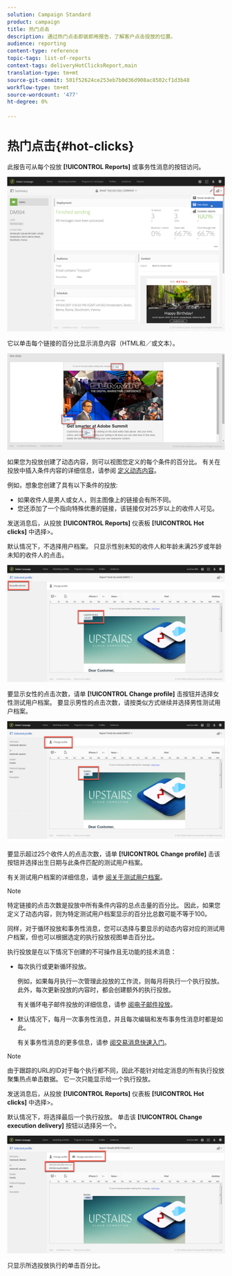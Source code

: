 ```yaml
---
solution: Campaign Standard
product: campaign
title: 热门点击
description: 通过热门点击即装即用报告，了解客户点击投放的位置。
audience: reporting
content-type: reference
topic-tags: list-of-reports
context-tags: deliveryHotClicksReport,main
translation-type: tm+mt
source-git-commit: 501f52624ce253eb7b0d36d908ac8502cf1d3b48
workflow-type: tm+mt
source-wordcount: '477'
ht-degree: 0%

---
```



# 热门点击{#hot-clicks}

此报告可从每个投放 **[!UICONTROL Reports]** 或事务性消息的按钮访问。

![](assets/delivery_reports_hot-clicks_4.png)

它以单击每个链接的百分比显示消息内容（HTML和／或文本）。

![](assets/delivery_reports_10.png)

如果您为投放创建了动态内容，则可以视图您定义的每个条件的百分比。 有关在投放中插入条件内容的详细信息，请参阅 [定义动态内容](../../designing/using/personalization.md#defining-dynamic-content-in-an-email)。

例如，想象您创建了具有以下条件的投放:

* 如果收件人是男人或女人，则主图像上的链接会有所不同。
* 您还添加了一个指向特殊优惠的链接，该链接仅对25岁以上的收件人可见。

发送消息后，从投放 **[!UICONTROL Reports]** 仪表板 **[!UICONTROL Hot clicks]** 中选择>。

默认情况下，不选择用户档案。 只显示性别未知的收件人和年龄未满25岁或年龄未知的收件人的点击。

![](assets/delivery_reports_hot-clicks_1.png)

要显示女性的点击次数，请单 **[!UICONTROL Change profile]** 击按钮并选择女性测试用户档案。 要显示男性的点击次数，请按类似方式继续并选择男性测试用户档案。

![](assets/delivery_reports_hot-clicks_2.png)

要显示超过25个收件人的点击次数，请单 **[!UICONTROL Change profile]** 击该按钮并选择出生日期与此条件匹配的测试用户档案。

有关测试用户档案的详细信息，请参 [阅关于测试用户档案](../../audiences/using/managing-test-profiles.md)。

>[!NOTE]
>
>特定链接的点击次数是投放中所有条件内容的总点击量的百分比。 因此，如果您定义了动态内容，则为特定测试用户档案显示的百分比总数可能不等于100。

同样，对于循环投放和事务性消息，您可以选择与要显示的动态内容对应的测试用户档案，但也可以根据选定的执行投放视图单击百分比。

执行投放是在以下情况下创建的不可操作且无功能的技术消息：

* 每次执行或更新循环投放。

   例如，如果每月执行一次管理此投放的工作流，则每月将执行一个执行投放。 此外，每次更新投放的内容时，都会创建额外的执行投放。

   有关循环电子邮件投放的详细信息，请参 [阅电子邮件投放](../../automating/using/email-delivery.md)。

* 默认情况下，每月一次事务性消息，并且每次编辑和发布事务性消息时都是如此。

   有关事务性消息的更多信息，请参 [阅交易消息快速入门](../../channels/using/getting-started-with-transactional-msg.md)。

>[!NOTE]
>
>由于跟踪的URL的ID对于每个执行都不同，因此不能针对给定消息的所有执行投放聚集热点单击数据。 它一次只能显示给一个执行投放。

发送消息后，从投放 **[!UICONTROL Reports]** 仪表板 **[!UICONTROL Hot clicks]** 中选择>。

默认情况下，将选择最后一个执行投放。 单击该 **[!UICONTROL Change execution delivery]** 按钮以选择另一个。

![](assets/delivery_reports_hot-clicks_3.png)

只显示所选投放执行的单击百分比。

